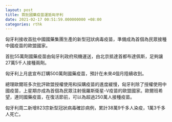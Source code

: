 ```yaml
---
layout: post
title: 首批國藥疫苗運抵匈牙利
date: 2021-02-17 00:51:59.000000000 +08:00
categories: rthk
---
```


匈牙利接收首批中國國藥集團生產的新型冠狀病毒疫苗，準備成為首個為民眾接種中國疫苗的歐盟國家。

首批55萬劑國藥疫苗由匈牙利政府飛機運送，由北京抵達首都布達佩斯，足夠讓27萬5千人接種兩劑。

匈牙利上月底宣布訂購500萬劑國藥疫苗，預計在未來4個月陸續收到。

總理歐爾班多次批評歐盟授權使用和採購疫苗的進度緩慢，匈牙利除了授權使用中國疫苗，上星期亦成為首個為民眾注射俄羅斯衛星-V疫苗的歐盟國家。歐爾班希望，連同國藥疫苗，在復活節前，可以為超過250萬人接種疫苗。

匈牙利周二新增823宗新型冠狀病毒確診病例，累計38萬9千多人染疫，1萬3千多人死亡。
